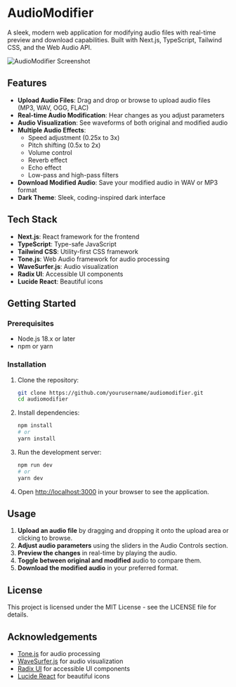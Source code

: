 # AudioModifier

A sleek, modern web application for modifying audio files with real-time preview and download capabilities. Built with Next.js, TypeScript, Tailwind CSS, and the Web Audio API.

![AudioModifier Screenshot](screenshot.png)

## Features

- **Upload Audio Files**: Drag and drop or browse to upload audio files (MP3, WAV, OGG, FLAC)
- **Real-time Audio Modification**: Hear changes as you adjust parameters
- **Audio Visualization**: See waveforms of both original and modified audio
- **Multiple Audio Effects**:
  - Speed adjustment (0.25x to 3x)
  - Pitch shifting (0.5x to 2x)
  - Volume control
  - Reverb effect
  - Echo effect
  - Low-pass and high-pass filters
- **Download Modified Audio**: Save your modified audio in WAV or MP3 format
- **Dark Theme**: Sleek, coding-inspired dark interface

## Tech Stack

- **Next.js**: React framework for the frontend
- **TypeScript**: Type-safe JavaScript
- **Tailwind CSS**: Utility-first CSS framework
- **Tone.js**: Web Audio framework for audio processing
- **WaveSurfer.js**: Audio visualization
- **Radix UI**: Accessible UI components
- **Lucide React**: Beautiful icons

## Getting Started

### Prerequisites

- Node.js 18.x or later
- npm or yarn

### Installation

1. Clone the repository:
   ```bash
   git clone https://github.com/yourusername/audiomodifier.git
   cd audiomodifier
   ```

2. Install dependencies:
   ```bash
   npm install
   # or
   yarn install
   ```

3. Run the development server:
   ```bash
   npm run dev
   # or
   yarn dev
   ```

4. Open [http://localhost:3000](http://localhost:3000) in your browser to see the application.

## Usage

1. **Upload an audio file** by dragging and dropping it onto the upload area or clicking to browse.
2. **Adjust audio parameters** using the sliders in the Audio Controls section.
3. **Preview the changes** in real-time by playing the audio.
4. **Toggle between original and modified** audio to compare them.
5. **Download the modified audio** in your preferred format.

## License

This project is licensed under the MIT License - see the LICENSE file for details.

## Acknowledgements

- [Tone.js](https://tonejs.github.io/) for audio processing
- [WaveSurfer.js](https://wavesurfer-js.org/) for audio visualization
- [Radix UI](https://www.radix-ui.com/) for accessible UI components
- [Lucide React](https://lucide.dev/) for beautiful icons
